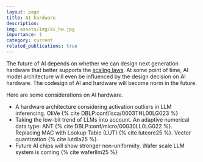 ```yaml
---
layout: page
title: AI hardware
description: 
img: assets/img/ai_hw.jpg
importance: 1
category: current
related_publications: true
---
```


The future of AI depends on whether we can design next generation hardware that better supports the [scaling laws](https://arxiv.org/abs/2001.08361). 
At some point of time, AI model architecture will even be influenced by the design decision on AI hardware. 
The codesign of AI and hardware will become norm in the future.

Here are some considerations on AI hardware.
- A hardware architecture considering activation outliers in LLM inferencing.  OliVe {% cite DBLP:conf/isca/0003THL00LG023 %}
- Taking the low-bit trend of LLMs into account. An adaptive numerical data type: ANT {% cite DBLP:conf/micro/00030LL0LG022 %}. Replacing MAC with Lookup Table (LUT) {% cite lutcore25 %}. Vector quantization {% cite lutdla25 %}.
- Future AI chips will show stronger non-uniformity. Wafer scale LLM system is coming {% cite waferllm25 %}

